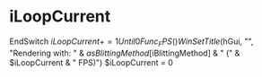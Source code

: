 # iLoopCurrent
EndSwitch  $iLoopCurrent += 1 Until 0 Func _FPS()     WinSetTitle($hGui, "", "Rendering with: " &amp; $asBlittingMethod[$iBlittingMethod] &amp; " (" &amp; $iLoopCurrent &amp; " FPS)")     $iLoopCurrent = 0
